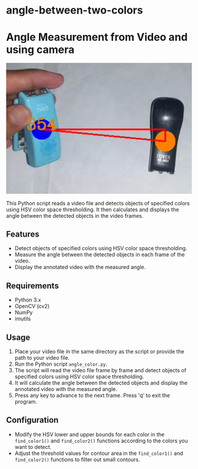 # angle-between-two-colors
# Angle Measurement from Video and using camera
<img src="result.png"/>

This Python script reads a video file and detects objects of specified colors using HSV color space thresholding. It then calculates and displays the angle between the detected objects in the video frames.

## Features

- Detect objects of specified colors using HSV color space thresholding.
- Measure the angle between the detected objects in each frame of the video.
- Display the annotated video with the measured angle.

## Requirements

- Python 3.x
- OpenCV (cv2)
- NumPy
- imutils

## Usage

1. Place your video file in the same directory as the script or provide the path to your video file.
2. Run the Python script `angle_color.py`.
3. The script will read the video file frame by frame and detect objects of specified colors using HSV color space thresholding.
4. It will calculate the angle between the detected objects and display the annotated video with the measured angle.
5. Press any key to advance to the next frame. Press 'q' to exit the program.

## Configuration

- Modify the HSV lower and upper bounds for each color in the `find_color1()` and `find_color2()` functions according to the colors you want to detect.
- Adjust the threshold values for contour area in the `find_color1()` and `find_color2()` functions to filter out small contours.
